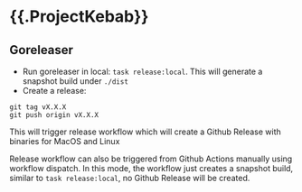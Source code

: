 # {{.ProjectKebab}}

## Goreleaser

- Run goreleaser in local: `task release:local`. This will generate a snapshot build under `./dist`
- Create a release:

```shell
git tag vX.X.X
git push origin vX.X.X
```

This will trigger release workflow which will create a Github Release with binaries for MacOS and Linux

Release workflow can also be triggered from Github Actions manually using workflow dispatch. In this mode, the workflow just creates a snapshot build, similar to `task release:local`, no Github Release will be created.
